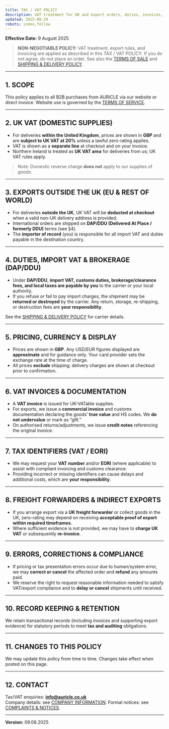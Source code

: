 ```yaml
---
title: TAX / VAT POLICY
description: VAT treatment for UK and export orders, duties, invoices, and documentation.
updated: 2025-08-29
robots: index,follow
---
```


<div className="information-page">

**Effective Date:** 9 August 2025

> **NON-NEGOTIABLE POLICY:** VAT treatment, export rules, and invoicing are applied as described in this TAX / VAT POLICY. If you do not agree, do not place an order. See also the [TERMS OF SALE](/information/terms-of-sale) and [SHIPPING & DELIVERY POLICY](/information/shipping-and-delivery-policy).

---

## 1. SCOPE

This policy applies to all B2B purchases from AURICLE via our website or direct invoice. Website use is governed by the [TERMS OF SERVICE](/information/terms-of-service).

---

## 2. UK VAT (DOMESTIC SUPPLIES)

- For deliveries **within the United Kingdom**, prices are shown in **GBP** and are **subject to UK VAT at 20%** unless a lawful zero-rating applies.  
- VAT is shown as a **separate line** at checkout and on your invoice.  
- Northern Ireland is treated as **UK VAT area** for deliveries from us; UK VAT rules apply.

> Note: Domestic reverse charge **does not** apply to our supplies of goods.

---

## 3. EXPORTS OUTSIDE THE UK (EU & REST OF WORLD)

- For deliveries **outside the UK**, UK VAT will be **deducted at checkout** when a valid non-UK delivery address is provided.  
- International orders are shipped on **DAP/DDU (Delivered At Place / formerly DDU)** terms (see §4).  
- The **importer of record** (you) is responsible for all import VAT and duties payable in the destination country.

---

## 4. DUTIES, IMPORT VAT & BROKERAGE (DAP/DDU)

- Under **DAP/DDU**, **import VAT, customs duties, brokerage/clearance fees, and local taxes are payable by you** to the carrier or your local authority.  
- If you refuse or fail to pay import charges, the shipment may be **returned or destroyed** by the carrier. Any return, storage, re-shipping, or destruction fees are **your responsibility**.

See the [SHIPPING & DELIVERY POLICY](/information/shipping-and-delivery-policy) for carrier details.

---

## 5. PRICING, CURRENCY & DISPLAY

- Prices are shown in **GBP**. Any USD/EUR figures displayed are **approximate** and for guidance only. Your card provider sets the exchange rate at the time of charge.  
- All prices **exclude** shipping; delivery charges are shown at checkout prior to confirmation.

---

## 6. VAT INVOICES & DOCUMENTATION

- A **VAT invoice** is issued for UK-VATable supplies.  
- For exports, we issue a **commercial invoice** and customs documentation declaring the goods’ **true value** and HS codes. We **do not undervalue** or mark as “gift.”  
- On authorised returns/adjustments, we issue **credit notes** referencing the original invoice.

---

## 7. TAX IDENTIFIERS (VAT / EORI)

- We may request your **VAT number** and/or **EORI** (where applicable) to assist with compliant invoicing and customs clearance.  
- Providing incorrect or missing identifiers can cause delays and additional costs, which are **your responsibility**.

---

## 8. FREIGHT FORWARDERS & INDIRECT EXPORTS

- If you arrange export via a **UK freight forwarder** or collect goods in the UK, zero-rating may depend on receiving **acceptable proof of export within required timeframes**.  
- Where sufficient evidence is not provided, we may have to **charge UK VAT** or subsequently **re-invoice**.

---

## 9. ERRORS, CORRECTIONS & COMPLIANCE

- If pricing or tax presentation errors occur due to human/system error, we may **correct or cancel** the affected order and **refund** any amounts paid.  
- We reserve the right to request reasonable information needed to satisfy VAT/export compliance and to **delay or cancel** shipments until received.

---

## 10. RECORD KEEPING & RETENTION

We retain transactional records (including invoices and supporting export evidence) for statutory periods to meet **tax and auditing** obligations.

---

## 11. CHANGES TO THIS POLICY

We may update this policy from time to time. Changes take effect when posted on this page.

---

## 12. CONTACT

Tax/VAT enquiries: **info@auricle.co.uk**  
Company details: see [COMPANY INFORMATION](/information/company-information-imprint).
Formal notices: see [COMPLAINTS & NOTICES](/information/complaints-notices).

---

**Version:** 09.08.2025
</div>